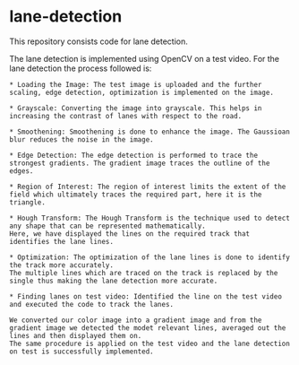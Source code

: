 # lane-detection
This repository consists code for lane detection. 

The lane detection is implemented using OpenCV on a test video. For the lane detection the process followed is: 

    * Loading the Image: The test image is uploaded and the further scaling, edge detection, optimization is implemented on the image. 

    * Grayscale: Converting the image into grayscale. This helps in increasing the contrast of lanes with respect to the road. 

    * Smoothening: Smoothening is done to enhance the image. The Gaussioan blur reduces the noise in the image.  

    * Edge Detection: The edge detection is performed to trace the strongest gradients. The gradient image traces the outline of the edges.

    * Region of Interest: The region of interest limits the extent of the field which ultimately traces the required part, here it is the triangle. 

    * Hough Transform: The Hough Transform is the technique used to detect any shape that can be represented mathematically. 
    Here, we have displayed the lines on the required track that identifies the lane lines. 

    * Optimization: The optimization of the lane lines is done to identify the track more accurately.
    The multiple lines which are traced on the track is replaced by the single thus making the lane detection more accurate. 
    
    * Finding lanes on test video: Identified the line on the test video and executed the code to track the lanes. 

    We converted our color image into a gradient image and from the gradient image we detected the modet relevant lines, averaged out the lines and then displayed them on. 
    The same procedure is applied on the test video and the lane detection on test is successfully implemented. 